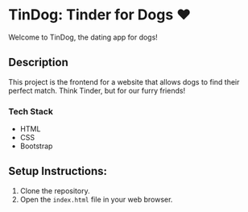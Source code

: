 # TinDog: Tinder for Dogs ❤️
Welcome to TinDog, the dating app for dogs!

## Description
This project is the frontend for a website that allows dogs to find their perfect match.  Think Tinder, but for our furry friends!
### Tech Stack

* HTML
* CSS
* Bootstrap

## Setup Instructions:
1. Clone the repository.
2. Open the `index.html` file in your web browser.

